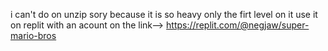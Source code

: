 i can't do on unzip sory because it is so heavy
only the firt level on it 
use it on replit with an acount on the link--> https://replit.com/@negjaw/super-mario-bros
